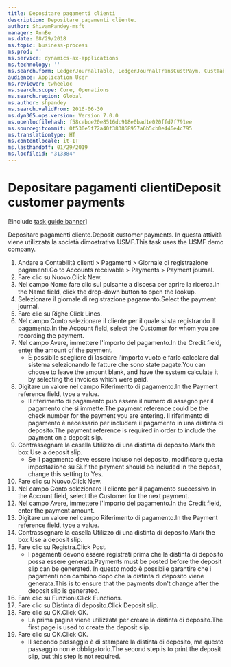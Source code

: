 ```yaml
---
title: Depositare pagamenti clienti
description: Depositare pagamenti cliente.
author: ShivamPandey-msft
manager: AnnBe
ms.date: 08/29/2018
ms.topic: business-process
ms.prod: ''
ms.service: dynamics-ax-applications
ms.technology: ''
ms.search.form: LedgerJournalTable, LedgerJournalTransCustPaym, CustTableLookup
audience: Application User
ms.reviewer: twheeloc
ms.search.scope: Core, Operations
ms.search.region: Global
ms.author: shpandey
ms.search.validFrom: 2016-06-30
ms.dyn365.ops.version: Version 7.0.0
ms.openlocfilehash: f58cebce20e8516dc918e0bad1e020ffd7f791ee
ms.sourcegitcommit: 0f530e5f72a40f383868957a6b5cb0e446e4c795
ms.translationtype: HT
ms.contentlocale: it-IT
ms.lasthandoff: 01/29/2019
ms.locfileid: "313384"
---
```

# <a name="deposit-customer-payments"></a><span data-ttu-id="6ef47-103">Depositare pagamenti clienti</span><span class="sxs-lookup"><span data-stu-id="6ef47-103">Deposit customer payments</span></span>

[!include [task guide banner](../../includes/task-guide-banner.md)]

<span data-ttu-id="6ef47-104">Depositare pagamenti cliente.</span><span class="sxs-lookup"><span data-stu-id="6ef47-104">Deposit customer payments.</span></span> <span data-ttu-id="6ef47-105">In questa attività viene utilizzata la società dimostrativa USMF.</span><span class="sxs-lookup"><span data-stu-id="6ef47-105">This task uses the USMF demo company.</span></span>

1. <span data-ttu-id="6ef47-106">Andare a Contabilità clienti > Pagamenti > Giornale di registrazione pagamenti.</span><span class="sxs-lookup"><span data-stu-id="6ef47-106">Go to Accounts receivable > Payments > Payment journal.</span></span>
2. <span data-ttu-id="6ef47-107">Fare clic su Nuovo.</span><span class="sxs-lookup"><span data-stu-id="6ef47-107">Click New.</span></span>
3. <span data-ttu-id="6ef47-108">Nel campo Nome fare clic sul pulsante a discesa per aprire la ricerca.</span><span class="sxs-lookup"><span data-stu-id="6ef47-108">In the Name field, click the drop-down button to open the lookup.</span></span>
4. <span data-ttu-id="6ef47-109">Selezionare il giornale di registrazione pagamento.</span><span class="sxs-lookup"><span data-stu-id="6ef47-109">Select the payment journal.</span></span> 
5. <span data-ttu-id="6ef47-110">Fare clic su Righe.</span><span class="sxs-lookup"><span data-stu-id="6ef47-110">Click Lines.</span></span>
6. <span data-ttu-id="6ef47-111">Nel campo Conto selezionare il cliente per il quale si sta registrando il pagamento.</span><span class="sxs-lookup"><span data-stu-id="6ef47-111">In the Account field, select the Customer for whom you are recording the payment.</span></span>
7. <span data-ttu-id="6ef47-112">Nel campo Avere, immettere l'importo del pagamento.</span><span class="sxs-lookup"><span data-stu-id="6ef47-112">In the Credit field, enter the amount of the payment.</span></span>
    * <span data-ttu-id="6ef47-113">È possibile scegliere di lasciare l'importo vuoto e farlo calcolare dal sistema selezionando le fatture che sono state pagate.</span><span class="sxs-lookup"><span data-stu-id="6ef47-113">You can choose to leave the amount blank, and have the system calculate it by selecting the invoices which were paid.</span></span>  
8. <span data-ttu-id="6ef47-114">Digitare un valore nel campo Riferimento di pagamento.</span><span class="sxs-lookup"><span data-stu-id="6ef47-114">In the Payment reference field, type a value.</span></span>
    * <span data-ttu-id="6ef47-115">Il riferimento di pagamento può essere il numero di assegno per il pagamento che si immette.</span><span class="sxs-lookup"><span data-stu-id="6ef47-115">The payment reference could be the check number for the payment you are entering.</span></span> <span data-ttu-id="6ef47-116">Il riferimento di pagamento è necessario per includere il pagamento in una distinta di deposito.</span><span class="sxs-lookup"><span data-stu-id="6ef47-116">The payment reference is required in order to include the payment on a deposit slip.</span></span>  
9. <span data-ttu-id="6ef47-117">Contrassegnare la casella Utilizzo di una distinta di deposito.</span><span class="sxs-lookup"><span data-stu-id="6ef47-117">Mark the box Use a deposit slip.</span></span>
    * <span data-ttu-id="6ef47-118">Se il pagamento deve essere incluso nel deposito, modificare questa impostazione su Sì.</span><span class="sxs-lookup"><span data-stu-id="6ef47-118">If the payment should be included in the deposit, change this setting to Yes.</span></span>  
10. <span data-ttu-id="6ef47-119">Fare clic su Nuovo.</span><span class="sxs-lookup"><span data-stu-id="6ef47-119">Click New.</span></span>
11. <span data-ttu-id="6ef47-120">Nel campo Conto selezionare il cliente per il pagamento successivo.</span><span class="sxs-lookup"><span data-stu-id="6ef47-120">In the Account field, select the Customer for the next payment.</span></span>
12. <span data-ttu-id="6ef47-121">Nel campo Avere, immettere l'importo del pagamento.</span><span class="sxs-lookup"><span data-stu-id="6ef47-121">In the Credit field, enter the payment amount.</span></span>
13. <span data-ttu-id="6ef47-122">Digitare un valore nel campo Riferimento di pagamento.</span><span class="sxs-lookup"><span data-stu-id="6ef47-122">In the Payment reference field, type a value.</span></span>
14. <span data-ttu-id="6ef47-123">Contrassegnare la casella Utilizzo di una distinta di deposito.</span><span class="sxs-lookup"><span data-stu-id="6ef47-123">Mark the box Use a deposit slip.</span></span>
15. <span data-ttu-id="6ef47-124">Fare clic su Registra.</span><span class="sxs-lookup"><span data-stu-id="6ef47-124">Click Post.</span></span>
    * <span data-ttu-id="6ef47-125">I pagamenti devono essere registrati prima che la distinta di deposito possa essere generata.</span><span class="sxs-lookup"><span data-stu-id="6ef47-125">Payments must be posted before the deposit slip can be generated.</span></span> <span data-ttu-id="6ef47-126">In questo modo è possibile garantire che i pagamenti non cambino dopo che la distinta di deposito viene generata.</span><span class="sxs-lookup"><span data-stu-id="6ef47-126">This is to ensure that the payments don't change after the deposit slip is generated.</span></span>  
16. <span data-ttu-id="6ef47-127">Fare clic su Funzioni.</span><span class="sxs-lookup"><span data-stu-id="6ef47-127">Click Functions.</span></span>
17. <span data-ttu-id="6ef47-128">Fare clic su Distinta di deposito.</span><span class="sxs-lookup"><span data-stu-id="6ef47-128">Click Deposit slip.</span></span>
18. <span data-ttu-id="6ef47-129">Fare clic su OK.</span><span class="sxs-lookup"><span data-stu-id="6ef47-129">Click OK.</span></span>
    * <span data-ttu-id="6ef47-130">La prima pagina viene utilizzata per creare la distinta di deposito.</span><span class="sxs-lookup"><span data-stu-id="6ef47-130">The first page is used to create the deposit slip.</span></span>  
19. <span data-ttu-id="6ef47-131">Fare clic su OK.</span><span class="sxs-lookup"><span data-stu-id="6ef47-131">Click OK.</span></span>
    * <span data-ttu-id="6ef47-132">Il secondo passaggio è di stampare la distinta di deposito, ma questo passaggio non è obbligatorio.</span><span class="sxs-lookup"><span data-stu-id="6ef47-132">The second step is to print the deposit slip, but this step is not required.</span></span>  

